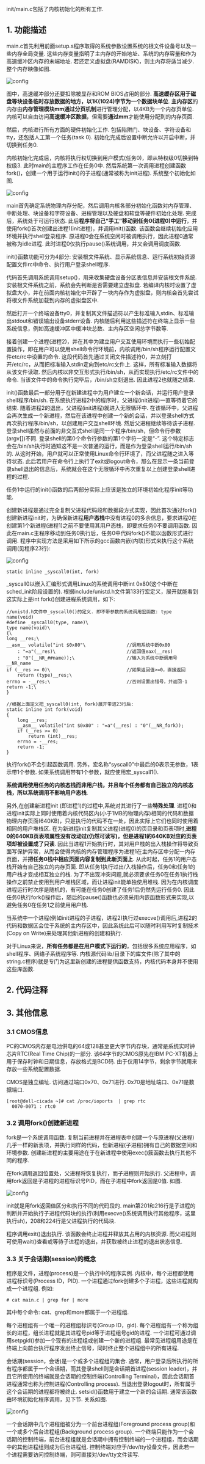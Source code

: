 init/main.c包括了内核初始化的所有工作. 

## 1. 功能描述

main.c首先利用前面setup.s程序取得的系统参数设置系统的根文件设备号以及一些内存全局变量. 这些内存变量指明了主内存的开始地址、系统的内存容量和作为高速缓冲区内存的末端地址. 若还定义虚拟盘(RAMDISK)，则主内存将适当减少. 整个内存映像如图. 

![config](images/1.png)

图中，高速缓冲部分还要扣除被显存和ROM BIOS占用的部分. **高速缓存区用于磁盘等块设备临时存放数据的地方，以1K(1024)字节为一个数据块单位**. **主内存区**的内存由**内存管理模块mm通过分页机制**进行管理分配，以4KB为一个内存页单位. 内核可以自由访问**高速缓冲区数据**，但需要**通过mm**才能使用分配到的内存页面. 

然后，内核进行所有方面的硬件初始化工作. 包括陷阱门、块设备、字符设备和tty，还包括人工第一个任务(task 0). 初始化完成后设置中断允许以开启中断，并切换到任务0. 

内核初始化完成后，内核将执行权切换到用户模式(任务0)，即从特权级0切换到特权级3. 此时main的主程序工作在任务0中. 然后系统第一次调用进程创建函数fork()，创建一个用于运行init()的子进程(通常被称为init进程). 系统整个初始化如图. 

![config](images/2.png)

main首先确定系统物理内存分配，然后调用内核各部分初始化函数对内存管理、中断处理、块设备和字符设备、进程管理以及硬盘和软盘等硬件初始化处理. 完成后，系统处于可运行状态. 此后**程序将自己“手工”移动到任务0(进程0)中运行**，并使用fork()首次创建出进程1(init进程)，并调用init()函数. 该函数会继续初始化应用环境并执行shell登录程序. 原进程0会在系统空闲时被调用执行，因此进程0通常被称为idle进程. 此时进程0仅执行pause()系统调用，并又会调用调度函数. 

init()函数功能可分为4部分: 安装根文件系统、显示系统信息、运行系统初始资源配置文件rc中命令、执行用户登录shell程序. 

代码首先调用系统调用setup()，用来收集硬盘设备分区表信息并安装根文件系统. 安装根文件系统之前，系统会先判断是否需要建立虚拟盘. 若编译内核时设置了虚拟盘大小，并在前面内核初始化中开辟了一块内存作为虚拟盘，则内核会首先尝试将根文件系统加载到内存的虚拟盘区中. 

然后打开一个终端设备tty0，并复制其文件描述符以产生标准输入stdin、标准输出stdout和错误输出设备stderr设备. 内核随后利用这些描述符在终端上显示一些系统信息，例如高速缓冲区中缓冲块总数、主内存区空闲总字节数等. 

接着创建一个进程(进程2)，并在其中为建立用户交互使用环境而执行一些初始配置操作，即在用户可以使用shell命令行环境前，内核调用/bin/sh程序运行配置文件etc/rc中设置的命令. 这段代码首先通过关闭文件描述符0，并立刻打开/etc/rc，从而把标准输入stdin定向到etc/rc文件上. 这样，所有标准输入数据将从该文件读取. 然后内核以非交互形式执行/bin/sh，从而实现执行/etc/rc文件中的命令. 当该文件中的命令执行完毕后，/bin/sh立刻退出. 因此进程2也就随之结束. 

init()函数最后一部分用于在新建进程中为用户建立一个新会话，并运行用户登录shell程序/bin/sh. 在系统执行进程2中的程序时，父进程(init进程)一直等待着它的结束. 随着进程2的退出，父进程(init进程)就进入无限循环中. 在该循环中，父进程会再次生成一个新进程，然后在该进程中创建一个新的会话，并以登录shell方式再次执行程序/bin/sh，以创建用户交互shell环境. 然后父进程继续等待该子进程. 登录shell虽然与前面的非交互式shell是同一个程序/bin/sh，但命令行参数(argv[])不同. 登录shell的第0个命令行参数的第1个字符一定是“-”. 这个特定标志会在/bin/sh执行时通知这不是一次普通的运行，而是作为登录shell运行/bin/sh的. 从这时开始，用户就可以正常使用Linux命令行环境了，而父进程随之进入等待状态. 此后若用户在命令行上执行了exit或logout命令，那么在显示一条当前登录shell退出的信息后，系统就会在这个无限循环中再次重复以上创建登录shell进程的过程. 

任务1中运行的init()函数的后两部分实际上应该是独立的环境初始化程序init等功能. 

创建新进程是通过完全复制父进程代码段和数据段方式实现，因此首次通过fork()创建新进程init时，为确保新进程**用户态栈**中没有进程0的多余信息，要求进程0在创建第1个新进程(进程1)之前不要使用其用户态栈，即要求任务0不要调用函数. 因此在main.c主程序移动到任务0执行后，任务0中代码fork()不能以函数形式进行调用. 程序中实现方法是采用如下所示的gcc函数内嵌(内联)形式来执行这个系统调用(见程序23行): 

![config](images/3.png)

```
static inline _syscall0(int, fork)
```

\_syscall0以嵌入汇编形式调用Linux的系统调用中断int 0x80(这个中断在sched\_init阶段设置的). 根据include/unistd.h文件第133行宏定义，展开就能看到这实际上是int fork()创建进程系统调用，如下: 

```
//unistd.h文件中_syscall0()的定义. 即不带参数的系统调用宏函数: type name(void)
#define _syscall0(type, name)\
type name(void)\
{\
long __res;\
__asm__ volatile("int $0x80"\               //调用系统中断0x80
    : "=a"(__res)\                          //返回值eax(__res)
    : "0"(__NR_##name));\                   //输入为系统中断调用号__NR_name
if (__res >= 0)\                            //如果返回值>=0，直接返回
    return (type)__res;\
errno = -__res;\                            //否则设置出错号，并返回-1
return -1;\
}

//根据上面定义把_syscall0(int, fork)展开带进23行后: 
static inline int fork(void)
{
    long __res;
    __asm__ volatile("int $0x80" : "=a"(__res) : "0"(__NR_fork));
    if (__res >= 0)
        return (int)__res;
    errno = -__res;
    return -1;
}
```

执行fork()不会引起函数调用. 另外，宏名称“syscall0”中最后的0表示无参数，1表示带1个参数. 如果系统调用带有1个参数，就应使用宏_syscall1(). 

**系统调用使用任务的内核态栈而非用户栈，并且每个任务都有自己独立的内核态栈，所以系统调用不影响用户态栈**. 

另外,在创建新进程init (即进程1)的过程中,系统对其进行了一些**特殊处理**. 进程0和进程init实际上同时使用着内核代码区内(小于1MB的物理内存)相同的代码和数据物理内存页面(640KB)，只是执行的代码不在一处，因此实际上它们也同时使用着相同的用户堆栈区. 在为新进程init复制其父进程(进程0)的页目录和页表项时,**进程0的640KB页表项属性没有改动过(仍然可读写)，但是进程1的640KB对应的页表项却被设置成了只读**. 因此当进程1开始执行时，其对用户栈的出入栈操作将导致页面写保护异常，从而会使得内核的内存管理程序为进程1在主内存区中分配一内存页面，并**把任务0栈中相应页面内容复制到此新页面上**. 从此时起，任务1的用户态栈开始有自己独立的内存页面. 即从任务1执行过出/入栈操作后，任务0和任务1的用户栈才变成相互独立的栈. 为了不出现冲突问题,就必须要求任务0在任务1执行栈操作之前禁止使用到用户堆栈区域，而让进程init能单独使用堆栈. 因为在内核调度进程运行时次序是随机的，有可能在任务0创建了任务1后仍然先运行任务0. 因此任务0执行fork()操作后，随后的pause()函数也必须采用内嵌函数形式来实现,以避免任务0在任务1之前使用用户栈. 

当系统中一个进程(例如init进程的子进程，进程2)执行过execve()调用后,进程2的代码和数据区会位于系统的主内存区中，因此系统此后可以随时利用写时复制技术 (Copy on Write)来处理其他新进程的创建和执行. 

对于Linux来说，**所有任务都是在用户模式下运行的**，包括很多系统应用程序，如shell程序、网络子系统程序等. 内核源代码lib/目录下的库文件(除了其中的string.c程序)就是专门为这里新创建的进程提供函数支持，内核代码本身并不使用这些库函数. 

## 2. 代码注释

## 3. 其他信息

### 3.1 CMOS信息

PC的CMOS内存是电池供电的64或128甚至更大字节内存块，通常是系统实时钟芯片RTC(Real Time Chip)的一部分. 该64字节的CMOS原先在IBM PC-XT机器上用于保存时钟和日期信息，存放格式是BCD码. 由于仅用14字节，剩余字节就用来存放一些系统配置数据. 

CMOS是独立编址. 访问通过端口0x70、0x71进行. 0x70是地址端口、0x71是数据端口. 

```
[root@dell-cicada ~]# cat /proc/ioports  | grep rtc
  0070-0071 : rtc0
```

### 3.2 调用fork()创建新进程

fork是一个系统调用函数. 复制当前进程并在进程表中创建一个与原进程(父进程)几乎一样的新表项，并执行同样的代码，但新进程(子进程)拥有自己的数据空间和环境参数. 创建新进程的主要用途在于在新进程中使用exec()簇函数去执行其他不同的程序. 

在fork调用返回位置处，父进程将恢复执行，而子进程则开始执行. 父进程中，调用fork返回是子进程的进程标识号PID，而在子进程中fork返回是0值. 如图. 

![config](images/4.png)

init就是用fork返回值区分和执行不同的代码段的. main第201和216行是子进程的判断并开始执行子进程代码块的执行(利用execve()系统调用执行其他程序，这里执行sh)，208和224行是父进程执行的代码块. 

程序调用exit()退出执行. 该函数会终止进程并释放其占用的内核资源. 而父进程则可使用wait()查看或等待子进程的退出，并获取被终止进程的退出状态信息. 

### 3.3 关于会话期(session)的概念

程序是文件，进程(process)是一个执行中的程序实例. 内核中，每个进程都使用进程标识号(Process ID，PID). 一个进程通过fork创建多个子进程，这些进程就构成一个进程组. 例如: 

```
# cat main.c | grep for | more
```

其中每个命令: cat、grep和more都属于一个进程组. 

每个进程组有一个唯一的进程组标识号(Group ID，gid). 每个进程组有一个称为组长的进程，组长进程就是其进程号pid等于进程组号gid的进程. 一个进程可通过调用setpgid()参加一个现有的进程组或创建一个新的进程组. 最常见进程组用途是在终端上向前台执行程序发出终止信号，同时终止整个进程组中的所有进程. 

会话期(session，会话)是一个或多个进程组的集合. 通常，用户登录后所执行的所有程序都属于一个会话期，而其登录shell则是会话期首进程(session leader)，并且它所使用的终端就是会话期的控制终端(Controlling Terminal)，因此会话期首进程通常也称为控制进程(Controlling process). 当退出登录logout时，所有属于这个会话期的进程都将被终止. setsid()函数用于建立一个新的会话期. 通常该函数由环境初始化程序调用，见下节. 关系如图. 

![config](images/5.png)

一个会话期中几个进程组被分为一个前台进程组(Foreground process group)和一个或多个后台进程组(Background process group). 一个终端只能作为一个会话期的控制终端，前台进程组就是会话期中拥有控制终端的一个进程组，而会话期中的其他进程组则成为后台进程组. 控制终端对应于/dev/tty设备文件，因此若一个进程需要访问控制终端，则可直接对/dev/tty文件读写. 